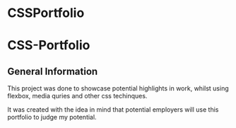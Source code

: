 # CSSPortfolio

CSS-Portfolio
==============

General Information
-------------------

This project was done to showcase potential highlights in work, whilst using flexbox, media quries and other css techinques. 

It was created with the idea in mind that potential employers will use this portfolio to judge my potential. 
